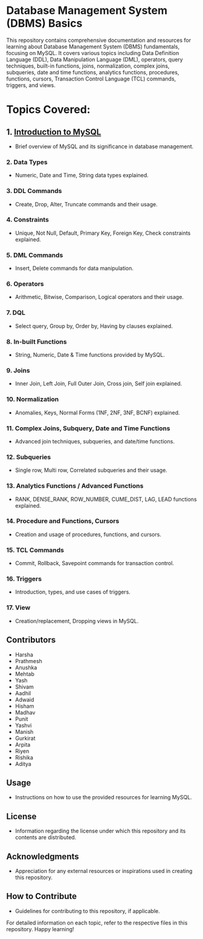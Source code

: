 # Database Management System (DBMS) Basics

This repository contains comprehensive documentation and resources for learning about Database Management System (DBMS) fundamentals, focusing on MySQL. It covers various topics including Data Definition Language (DDL), Data Manipulation Language (DML), operators, query techniques, built-in functions, joins, normalization, complex joins, subqueries, date and time functions, analytics functions, procedures, functions, cursors, Transaction Control Language (TCL) commands, triggers, and views.

# Topics Covered:

## 1. [Introduction to MySQL](https://github.com/ziyaad123/SQL-Content/blob/main/Sql%20content/ddl%2Cdml%2Ccommands.sql)

- Brief overview of MySQL and its significance in database management.

### 2. Data Types
- Numeric, Date and Time, String data types explained.

### 3. DDL Commands
- Create, Drop, Alter, Truncate commands and their usage.

### 4. Constraints
- Unique, Not Null, Default, Primary Key, Foreign Key, Check constraints explained.

### 5. DML Commands
- Insert, Delete commands for data manipulation.

### 6. Operators
- Arithmetic, Bitwise, Comparison, Logical operators and their usage.

### 7. DQL
- Select query, Group by, Order by, Having by clauses explained.

### 8. In-built Functions
- String, Numeric, Date & Time functions provided by MySQL.

### 9. Joins
- Inner Join, Left Join, Full Outer Join, Cross join, Self join explained.

### 10. Normalization
- Anomalies, Keys, Normal Forms (1NF, 2NF, 3NF, BCNF) explained.

### 11. Complex Joins, Subquery, Date and Time Functions
- Advanced join techniques, subqueries, and date/time functions.

### 12. Subqueries
- Single row, Multi row, Correlated subqueries and their usage.

### 13. Analytics Functions / Advanced Functions
- RANK, DENSE_RANK, ROW_NUMBER, CUME_DIST, LAG, LEAD functions explained.

### 14. Procedure and Functions, Cursors
- Creation and usage of procedures, functions, and cursors.

### 15. TCL Commands
- Commit, Rollback, Savepoint commands for transaction control.

### 16. Triggers
- Introduction, types, and use cases of triggers.

### 17. View
- Creation/replacement, Dropping views in MySQL.

## Contributors
- Harsha
- Prathmesh
- Anushka
- Mehtab
- Yash
- Shivam
- Aadhil
- Adwaid
- Hisham
- Madhav
- Punit
- Yashvi
- Manish
- Gurkirat
- Arpita
- Riyen
- Rishika
- Aditya

## Usage
- Instructions on how to use the provided resources for learning MySQL.

## License
- Information regarding the license under which this repository and its contents are distributed.

## Acknowledgments
- Appreciation for any external resources or inspirations used in creating this repository.

## How to Contribute
- Guidelines for contributing to this repository, if applicable.

For detailed information on each topic, refer to the respective files in this repository. Happy learning!
